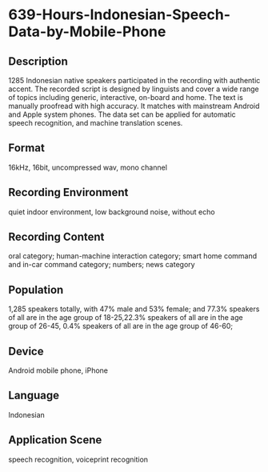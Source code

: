 # 639-Hours-Indonesian-Speech-Data-by-Mobile-Phone

## Description
1285 Indonesian native speakers participated in the recording with authentic accent. The recorded script is designed by linguists and cover a wide range of topics including generic, interactive, on-board and home. The text is manually proofread with high accuracy. It matches with mainstream Android and Apple system phones. The data set can be applied for automatic speech recognition, and machine translation scenes.

## Format
16kHz, 16bit, uncompressed wav, mono channel

## Recording Environment
quiet indoor environment, low background noise, without echo

## Recording Content
oral category; human-machine interaction category; smart home command and in-car command category; numbers; news category

## Population
1,285 speakers totally, with 47% male and 53% female; and 77.3% speakers of all are in the age group of 18-25,22.3% speakers of all are in the age group of 26-45, 0.4% speakers of all are in the age group of 46-60;

## Device
Android mobile phone, iPhone

## Language
Indonesian

## Application Scene
speech recognition, voiceprint recognition
